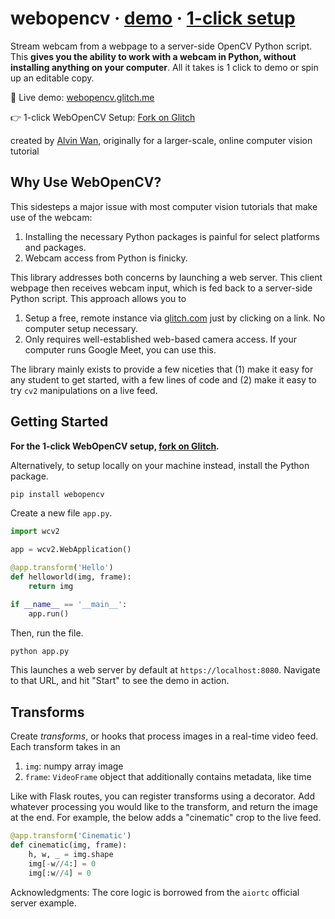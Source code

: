 # webopencv &middot; [demo](https://webopencv.glitch.me) &middot; [1-click setup](https://glitch.com/edit/#!/remix/webopencv)
Stream webcam from a webpage to a server-side OpenCV Python script. This **gives you the ability to work with a webcam in Python, without installing anything on your computer**. All it takes is 1 click to demo or spin up an editable copy.

🎥 Live demo: [webopencv.glitch.me](https://webopencv.glitch.me)

👉 1-click WebOpenCV Setup: [Fork on Glitch](https://glitch.com/edit/#!/remix/webopencv)

created by [Alvin Wan](https://alvinwan.com), originally for a larger-scale, online computer vision tutorial

## Why Use WebOpenCV?

This sidesteps a major issue with most computer vision tutorials that make use of the webcam:

1. Installing the necessary Python packages is painful for select platforms and packages.
2. Webcam access from Python is finicky.

This library addresses both concerns by launching a web server. This client webpage then receives webcam input, which is fed back to a server-side Python script. This approach allows you to

1. Setup a free, remote instance via [glitch.com](https://glitch.com) just by clicking on a link. No computer setup necessary.
2. Only requires well-established web-based camera access. If your computer runs Google Meet, you can use this.

The library mainly exists to provide a few niceties that (1) make it easy for any student to get started, with a few lines of code and (2) make it easy to try `cv2` manipulations on a live feed.

## Getting Started

**For the 1-click WebOpenCV setup, [fork on Glitch](https://glitch.com/edit/#!/remix/webopencv).**

Alternatively, to setup locally on your machine instead, install the Python package.

```bash
pip install webopencv
```

Create a new file `app.py`.

```python
import wcv2

app = wcv2.WebApplication()

@app.transform('Hello')
def helloworld(img, frame):
    return img

if __name__ == '__main__':
    app.run()
```

Then, run the file.

```bash
python app.py
```

This launches a web server by default at `https://localhost:8080`. Navigate to that URL, and hit "Start" to see the demo in action.

## Transforms

Create *transforms*, or hooks that process images in a real-time video feed. Each transform takes in an

1. `img`: numpy array image
2. `frame`: `VideoFrame` object that additionally contains metadata, like time

Like with Flask routes, you can register transforms using a decorator. Add whatever processing you would like to the transform, and return the image at the end. For example, the below adds a "cinematic" crop to the live feed.

```python
@app.transform('Cinematic')
def cinematic(img, frame):
    h, w, _ = img.shape
    img[-w//4:] = 0
    img[:w//4] = 0
```

Acknowledgments: The core logic is borrowed from the `aiortc` official server example.
